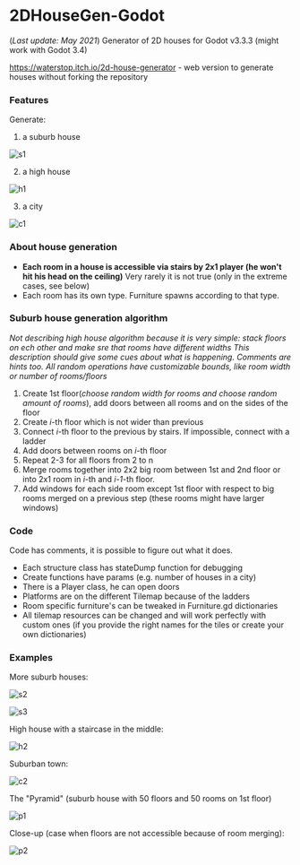 # 2DHouseGen-Godot

(*Last update: May 2021*)
Generator of 2D houses for Godot v3.3.3 (might work with Godot 3.4)

https://waterstop.itch.io/2d-house-generator - web version to generate houses without forking the
repository

### Features

Generate:

1) a suburb house

![s1](https://user-images.githubusercontent.com/62846387/143858607-0468bf29-50c3-4ccb-b134-14d5521dedd8.png)

2) a high house

![h1](https://user-images.githubusercontent.com/62846387/143859114-518da341-81a8-4ffb-bdaa-04622ab1f55a.png)

3) a city

![c1](https://user-images.githubusercontent.com/62846387/143859506-1a5d0d8e-93f5-45c0-b832-42f672b370dd.png)

### About house generation

* **Each room in a house is accessible via stairs by 2x1 player (he won't hit his head on the
  ceiling)** Very rarely it is not true (only in the extreme cases, see below)
* Each room has its own type. Furniture spawns according to that type.

### Suburb house generation algorithm

*Not describing high house algorithm because it is very simple: stack floors on ech other and make
sre that rooms have different widths*
*This description should give some cues about what is happening. Comments are hints too. All random
operations have customizable bounds, like room width or number of rooms/floors*

1) Create 1st floor(*choose random width for rooms and choose random amount of rooms*), add doors
   between all rooms and on the sides of the floor
2) Create *i*-th floor which is not wider than previous
3) Connect *i*-th floor to the previous by stairs. If impossible, connect with a ladder
4) Add doors between rooms on *i*-th floor
5) Repeat 2-3 for all floors from 2 to n
6) Merge rooms together into 2x2 big room between 1st and 2nd floor or into 2x1 room in *i*-th
   and *i-1*-th floor.
7) Add windows for each side room except 1st floor with respect to big rooms merged on a previous
   step (these rooms might have larger windows)

### Code

Code has comments, it is possible to figure out what it does.

* Each structure class has stateDump function for debugging
* Create functions have params (e.g. number of houses in a city)
* There is a Player class, he can open doors
* Platforms are on the different Tilemap because of the ladders
* Room specific furniture's can be tweaked in Furniture.gd dictionaries
* All tilemap resources can be changed and will work perfectly with custom ones (if you provide the
  right names for the tiles or create your own dictionaries)

### Examples

More suburb houses:

![s2](https://user-images.githubusercontent.com/62846387/143858864-04c07c02-c2dd-4dca-8e97-19d921d68460.png)

![s3](https://user-images.githubusercontent.com/62846387/143858879-1c7b24d1-d0a8-4245-8487-71f30d28ee32.png)

High house with a staircase in the middle:

![h2](https://user-images.githubusercontent.com/62846387/143859612-f4e01987-eae2-4ee3-b873-0ff2ae206f96.png)

Suburban town:

![c2](https://user-images.githubusercontent.com/62846387/143859696-7e350341-8b12-41c3-9168-1921e33ab226.png)

The "Pyramid" (suburb house with 50 floors and 50 rooms on 1st floor)

![p1](https://user-images.githubusercontent.com/62846387/143860034-5bcd0dea-5a0e-426c-8c9a-8d32a5e79774.png)

Close-up (case when floors are not accessible because of room merging):

![p2](https://user-images.githubusercontent.com/62846387/143860062-1f9a6396-13bb-43fb-8389-703c53a9f6bc.png)

